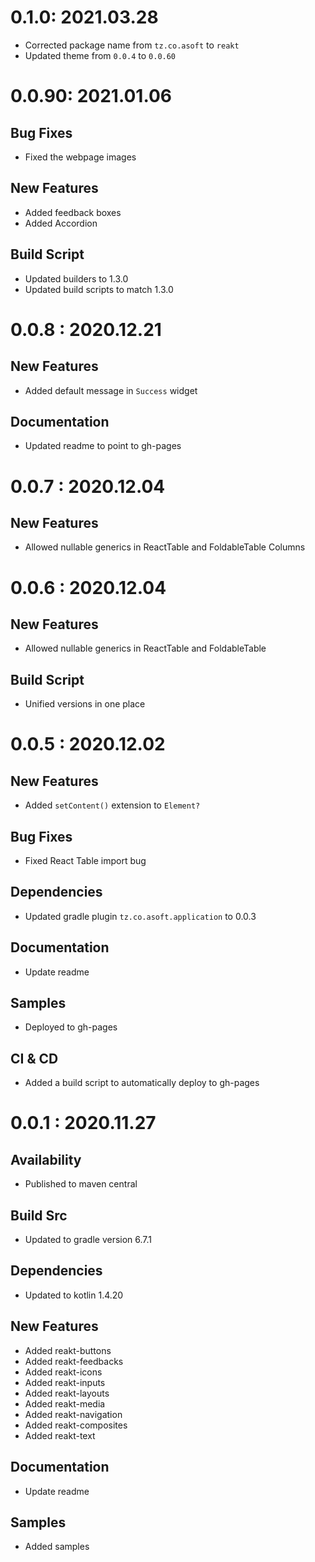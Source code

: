 # 0.1.0: 2021.03.28

- Corrected package name from `tz.co.asoft` to `reakt`
- Updated theme from `0.0.4` to `0.0.60`

# 0.0.90: 2021.01.06

## Bug Fixes

- Fixed the webpage images

## New Features

- Added feedback boxes
- Added Accordion

## Build Script

- Updated builders to 1.3.0
- Updated build scripts to match 1.3.0

# 0.0.8 : 2020.12.21

## New Features

- Added default message in `Success` widget

## Documentation

- Updated readme to point to gh-pages

# 0.0.7 : 2020.12.04

## New Features

- Allowed nullable generics in ReactTable and FoldableTable Columns

# 0.0.6 : 2020.12.04

## New Features

- Allowed nullable generics in ReactTable and FoldableTable

## Build Script

- Unified versions in one place

# 0.0.5 : 2020.12.02

## New Features

- Added `setContent()` extension to `Element?`

## Bug Fixes

- Fixed React Table import bug

## Dependencies

- Updated gradle plugin `tz.co.asoft.application` to 0.0.3

## Documentation

- Update readme

## Samples

- Deployed to gh-pages

## CI & CD

- Added a build script to automatically deploy to gh-pages

# 0.0.1 : 2020.11.27

## Availability

- Published to maven central

## Build Src

- Updated to gradle version 6.7.1

## Dependencies

- Updated to kotlin 1.4.20

## New Features

- Added reakt-buttons
- Added reakt-feedbacks
- Added reakt-icons
- Added reakt-inputs
- Added reakt-layouts
- Added reakt-media
- Added reakt-navigation
- Added reakt-composites
- Added reakt-text

## Documentation

- Update readme

## Samples

- Added samples
